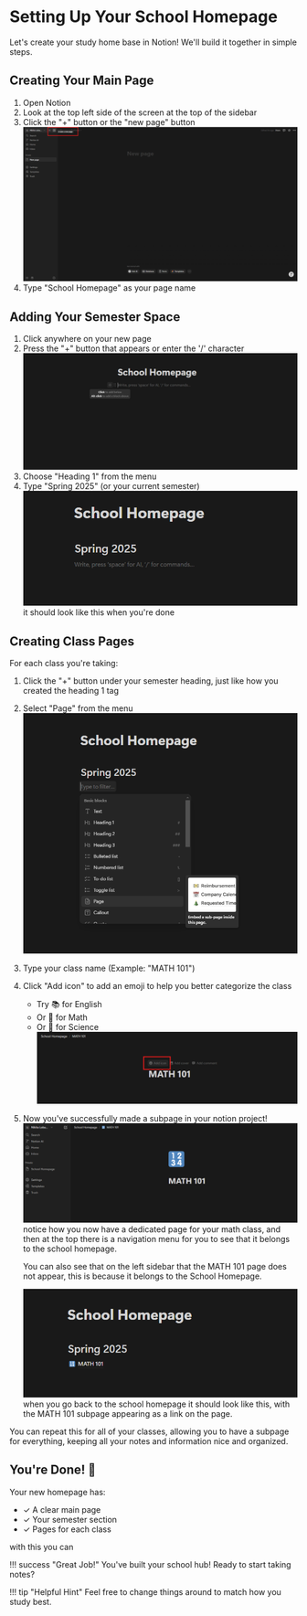 # Setting Up Your School Homepage

Let's create your study home base in Notion! We'll build it together in simple steps.

## Creating Your Main Page

1. Open Notion
2. Look at the top left side of the screen at the top of the sidebar
3. Click the "+" button or the "new page" button
   ![Screenshot showing the New Page button and where to add page name](assets/images/new-page.png)
4. Type "School Homepage" as your page name

## Adding Your Semester Space

1. Click anywhere on your new page
2. Press the "+" button that appears or enter the '/' character
   ![Screenshot showing where the plus button is](assets/images/semester-section.png)
3. Choose "Heading 1" from the menu
4. Type "Spring 2025" (or your current semester)
   ![Screenshow showing the finished semester section](assets/images/semester-section-done.png)
   it should look like this when you're done

## Creating Class Pages

For each class you're taking:

1. Click the "+" button under your semester heading, just like how you created the heading 1 tag
2. Select "Page" from the menu
   ![screenshot showing how to create a subpage](assets/images/create-subpage.png)
3. Type your class name (Example: "MATH 101")
4. Click "Add icon" to add an emoji to help you better categorize the class
    - Try 📚 for English
    - Or 🔢 for Math
    - Or 🧪 for Science
      ![screenshot showing how you can add an icon to a page for better organization](assets/images/add-icon.png)
5. Now you've successfully made a subpage in your notion project!
   ![Screenshot showing an example of a completed subpage](assets/images/subpage-complete.png)
   notice how you now have a dedicated page for your math class, and then at the top there is a navigation menu for you to see that it belongs to the school homepage.

    You can also see that on the left sidebar that the MATH 101 page does not appear, this is because it belongs to the School Homepage.

    ![screenshot showing the school homepage with the subpage in it](assets/images/school-homepage-after-subpage.png)
    when you go back to the school homepage it should look like this, with the MATH 101 subpage appearing as a link on the page.

You can repeat this for all of your classes, allowing you to have a subpage for everything, keeping all your notes and information nice and organized.
## You're Done! 🎉

Your new homepage has:

-   ✓ A clear main page
-   ✓ Your semester section
-   ✓ Pages for each class

with this you can 

!!! success "Great Job!"
You've built your school hub! Ready to start taking notes?

!!! tip "Helpful Hint"
Feel free to change things around to match how you study best.
